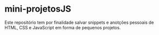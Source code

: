 # mini-projetosJS

Este repositório tem por finalidade salvar snippets e anotções pessoais de HTML, CSS e JavaScript em forma de pequenos projetos.
